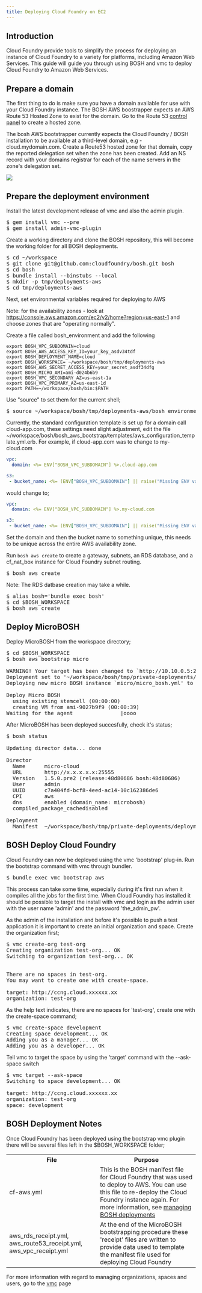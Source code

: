 ```yaml
---
title: Deploying Cloud Foundry on EC2
---
```


## <a id='intro'></a> Introduction ##

Cloud Foundry provide tools to simplify the process for deploying an instance of Cloud Foundry to a variety for platforms, including Amazon Web Services. This guide will guide you through using BOSH and vmc to deploy Cloud Foundry to Amazon Web Services.

## <a id='domain-prep'></a> Prepare a domain ##

The first thing to do is make sure you have a domain available for use with your Cloud Foundry instance. The BOSH AWS boostrapper expects an AWS Route 53 Hosted Zone to exist for the domain. Go to the Route 53 [control panel](https://console.aws.amazon.com/route53) to create a hosted zone.

The bosh AWS bootstrapper currently expects the Cloud Foundry / BOSH installation to be available at a third-level domain, e.g - cloud.mydomain.com. Create a Route53 hosted zone for that domain, copy the reported delegation set when the zone has been created. Add an NS record with your domains registrar for each of the name servers in the zone's delegation set.

<img src="/images/bosh-aws/hostedzone.png" />

## <a id='deployment-env-prep'></a> Prepare the deployment environment ##

Install the latest development release of vmc and also the admin plugin.

<pre class="terminal">
$ gem install vmc --pre
$ gem install admin-vmc-plugin
</pre>

Create a working directory and clone the BOSH repository, this will become the working folder for all BOSH deployments.

<pre class="terminal">
$ cd ~/workspace
$ git clone git@github.com:cloudfoundry/bosh.git bosh
$ cd bosh
$ bundle install --binstubs --local
$ mkdir -p tmp/deployments-aws
$ cd tmp/deployments-aws
</pre>

Next, set environmental variables required for deploying to AWS

Note: for the availability zones - look at https://console.aws.amazon.com/ec2/v2/home?region=us-east-1 and choose zones that are "operating normally".

Create a file called bosh_environment and add the following

~~~
export BOSH_VPC_SUBDOMAIN=cloud
export BOSH_AWS_ACCESS_KEY_ID=your_key_asdv34tdf
export BOSH_DEPLOYMENT_NAME=cloud
export BOSH_WORKSPACE= ~/workspace/bosh/tmp/deployments-aws
export BOSH_AWS_SECRET_ACCESS_KEY=your_secret_asdf34dfg
export BOSH_MICRO_AMI=ami-d024b6b9
export BOSH_VPC_SECONDARY_AZ=us-east-1a
export BOSH_VPC_PRIMARY_AZ=us-east-1d
export PATH=~/workspace/bosh/bin:$PATH
~~~

Use "source" to set them for the current shell;

<pre class="terminal">
$ source ~/workspace/bosh/tmp/deployments-aws/bosh_environment
</pre>

Currently, the standard configuration template is set up for a domain call cloud-app.com, these settings need slight adjustment, edit the file ~/workspace/bosh/bosh_aws_bootstrap/templates/aws_configuration_template.yml.erb. For example, if cloud-app.com was to change to my-cloud.com

~~~yaml
vpc:
  domain: <%= ENV["BOSH_VPC_SUBDOMAIN"] %>.cloud-app.com

s3:
 - bucket_name: <%= (ENV["BOSH_VPC_SUBDOMAIN"] || raise("Missing ENV variable BOSH_VPC_SUBDOMAIN")) + "-bosh-blobstore" %>
~~~

would change to;

~~~yaml
vpc:
  domain: <%= ENV["BOSH_VPC_SUBDOMAIN"] %>.my-cloud.com

s3:
 - bucket_name: <%= (ENV["BOSH_VPC_SUBDOMAIN"] || raise("Missing ENV variable BOSH_VPC_SUBDOMAIN")) + "my-cloud-bosh-blobstore" %>
~~~

Set the domain and then the bucket name to something unique, this needs to be unique across the entire AWS availability zone.

Run `bosh aws create` to create a gateway, subnets, an RDS database, and a cf_nat_box instance for Cloud Foundry subnet routing.

<pre class="terminal">
$ bosh aws create
</pre>

Note: The RDS datbase creation may take a while.

<pre class="terminal">
$ alias bosh='bundle exec bosh'
$ cd $BOSH_WORKSPACE
$ bosh aws create
</pre>

## <a id='deploy-microbosh'></a> Deploy MicroBOSH ##

Deploy MicroBOSH from the workspace directory;

<pre class="terminal">
$ cd $BOSH_WORKSPACE
$ bosh aws bootstrap micro

WARNING! Your target has been changed to `http://10.10.0.5:25555'!
Deployment set to '~/workspace/bosh/tmp/private-deployments/deployments/micro/micro_bosh.yml'
Deploying new micro BOSH instance `micro/micro_bosh.yml' to `http://10.10.0.5:25555' (type 'yes' to continue): yes

Deploy Micro BOSH
  using existing stemcell (00:00:00)                                                                
  creating VM from ami-9027b9f9 (00:00:39)                                                          
Waiting for the agent               |oooo                    | 2/11 00:01:23  ETA: 00:02:14   
</pre>

After MicroBOSH has been deployed succesfully, check it's status;

<pre class="terminal">
$ bosh status

Updating director data... done

Director
  Name      micro-cloud
  URL       http://x.x.x.x.x:25555
  Version   1.5.0.pre2 (release:48d80686 bosh:48d80686)
  User      admin
  UUID      c7a404fd-bcf8-4eed-ac14-10c162386de6
  CPI       aws
  dns       enabled (domain_name: microbosh)
  compiled_package_cachedisabled

Deployment
  Manifest  ~/workspace/bosh/tmp/private-deployments/deployments/micro/micro_bosh.yml
</pre>

## <a id='deploy-cloudfoundry'></a> BOSH Deploy Cloud Foundry ##

Cloud Foundry can now be deployed using the vmc 'bootstrap' plug-in. Run the bootstrap command with vmc through bundler.

<pre class="terminal">
$ bundle exec vmc bootstrap aws
</pre>

This process can take some time, especially during it's first run when it compiles all the jobs for the first time. When Cloud Foundry has installed it should be possible to target the install with vmc and login as the admin user with the user name 'admin' and the password 'the\_admin\_pw'.

As the admin of the installation and before it's possible to push a test application it is important to create an initial organization and space. Create the organization first;

<pre class="terminal">
$ vmc create-org test-org
Creating organization test-org... OK
Switching to organization test-org... OK


There are no spaces in test-org.
You may want to create one with create-space.

target: http://ccng.cloud.xxxxxx.xx
organization: test-org
</pre>

As the help text indicates, there are no spaces for 'test-org', create one with the create-space command;

<pre class="terminal">
$ vmc create-space development
Creating space development... OK
Adding you as a manager... OK
Adding you as a developer... OK
</pre>

Tell vmc to target the space by using the 'target' command with the --ask-space switch

<pre class="terminal">
$ vmc target --ask-space
Switching to space development... OK

target: http://ccng.cloud.xxxxxx.xx
organization: test-org
space: development
</pre>

## <a id='deploy-notes'></a> BOSH Deployment Notes ##

Once Cloud Foundry has been deployed using the bootstrap vmc plugin there will be several files left in the $BOSH_WORKSPACE folder;

<table>
  <tr><th>File</th><th>Purpose</th></tr>
  <tr>
    <td>cf-aws.yml</td>
    <td>This is the BOSH manifest file for Cloud Foundry that was used to deploy to AWS. You can use this file to re-deploy the Cloud Foundry instance again. For more information, see <a href="">managing BOSH deployments</a></td>
  </tr>
  <tr>
    <td>aws_rds_receipt.yml, aws_route53_receipt.yml, aws_vpc_receipt.yml</td>
    <td>At the end of the MicroBOSH bootstrapping procedure these 'receipt' files are written to provide data used to template the manifest file used for deploying Cloud Foundry</td>
  </tr>
</table>

For more information with regard to managing organizations, spaces and users, go to the [vmc](../../../using/managing-apps/vmc) page

